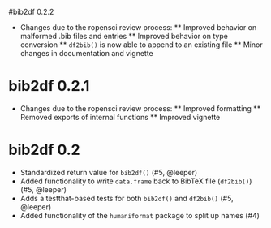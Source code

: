 #bib2df 0.2.2

* Changes due to the ropensci review process:
** Improved behavior on malformed .bib files and entries
** Improved behavior on type conversion
** `df2bib()` is now able to append to an existing file
** Minor changes in documentation and vignette

# bib2df 0.2.1

* Changes due to the ropensci review process:
** Improved formatting
** Removed exports of internal functions
** Improved vignette



# bib2df 0.2

* Standardized return value for `bib2df()` (#5, @leeper)
* Added functionality to write `data.frame` back to BibTeX file (`df2bib()`) (#5, @leeper)
* Adds a testthat-based tests for both `bib2df()` and `df2bib()` (#5, @leeper)
* Added functionality of the `humaniformat` package to split up names (#4)
